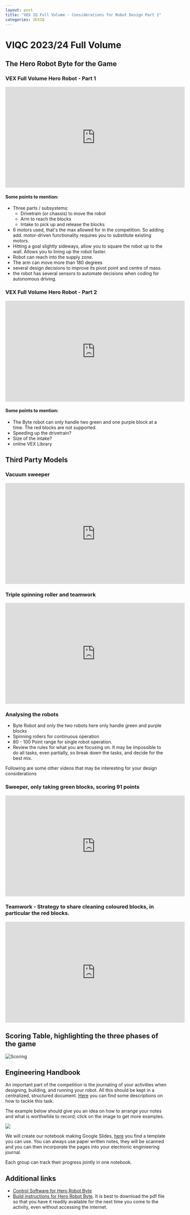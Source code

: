 ```yaml
---
layout: post
title: "VEX IQ Full Volume - Considerations for Robot Design Part 1"
categories: VEXIQ 
---
```


# VIQC 2023/24 Full Volume

## The Hero Robot Byte for the Game

### VEX Full Volume Hero Robot - Part 1

<iframe width="560" height="315" src="https://www.youtube.com/embed/E2-8dDP7Xrg?si=OxIgqWZzMyFTZ7hP" title="YouTube video player" frameborder="0" allow="accelerometer; autoplay; clipboard-write; encrypted-media; gyroscope; picture-in-picture; web-share" allowfullscreen></iframe>

#### Some points to mention:

- Three parts / subsystems:
	- Drivetrain (or chassis) to move the robot
	- Arm to reach the blocks
	- Intake to pick up and release the blocks
 - 6 motors used, that's the max allowed for in the competition. So adding add. motor-driven functionality requires you to substitute existing motors.
 - Hitting a goal slightly sideways, allow you to square the robot up to the wall. Allows you to lining up the robot faster.
 - Robot can reach into the supply zone.
 - The arm can move more than 180 degrees
 - several design decisions to improve its pivot point and centre of mass.
 - the robot has several sensors to automate decisions when coding for autonomous driving.


### VEX Full Volume Hero Robot - Part 2

<iframe width="560" height="315" src="https://www.youtube.com/embed/AkOi6voPGgo?si=v1Q5QNAUo7qmEBna" title="YouTube video player" frameborder="0" allow="accelerometer; autoplay; clipboard-write; encrypted-media; gyroscope; picture-in-picture; web-share" allowfullscreen></iframe>

#### Some points to mention:

- The Byte robot can only handle two green and one purple block at a time. The red blocks are not supported.
- Speeding up the drivetrain?
- Size of the intake?
- online VEX Library


## Third Party Models

### Vacuum sweeper

<iframe width="560" height="315" src="https://www.youtube.com/embed/DOq-WTRl8ms?si=ooa31-uB4CLeb-wU" title="YouTube video player" frameborder="0" allow="accelerometer; autoplay; clipboard-write; encrypted-media; gyroscope; picture-in-picture; web-share" allowfullscreen></iframe>

### Triple spinning roller and teamwork

<iframe width="560" height="315" src="https://www.youtube.com/embed/xtjfvdX5TcA?si=i4TXuN7FQ4FGvDHE" title="YouTube video player" frameborder="0" allow="accelerometer; autoplay; clipboard-write; encrypted-media; gyroscope; picture-in-picture; web-share" allowfullscreen></iframe>

### Analysing the robots

- Byte Robot and only the two robots here only handle green and purple blocks
- Spinning rollers for continuous operation
- 80 - 100 Point range for single robot operation.
- Review the rules for what you are focusing on. It may be impossible to do all tasks, even partially, so break down the tasks, and decide for the best mix.

Following are some other videos that may be interesting for your design considerations

### Sweeper, only taking green blocks, scoring 91 points

<iframe width="560" height="315" src="https://www.youtube.com/embed/U4hfdVSlyDQ?si=6n9mkuuvSJLfbC5f" title="YouTube video player" frameborder="0" allow="accelerometer; autoplay; clipboard-write; encrypted-media; gyroscope; picture-in-picture; web-share" allowfullscreen></iframe>

### Teamwork - Strategy to share cleaning coloured blocks, in particular the red blocks.

<iframe width="560" height="315" src="https://www.youtube.com/embed/m5JNY3h8l2U?si=1FLJS2SaGx8UL5Li" title="YouTube video player" frameborder="0" allow="accelerometer; autoplay; clipboard-write; encrypted-media; gyroscope; picture-in-picture; web-share" allowfullscreen></iframe>

## Scoring Table, highlighting the three phases of the game

![Scoring](/Media/231011_VEXIQ_Scoring.png)


## Engineering Handbook

An important part of the competition is the journaling of your activities when designing, building, and running your robot. All this should be kept in a centralized, structured document. [Here](https://kb.roboticseducation.org/hc/en-us/articles/8374007847575-Get-Started-Notebooking) you can find some descriptions on how to tackle this task.

The example below should give you an idea on how to arrange your notes and what is worthwhile to record; click on the image to get more examples.

<a href="https://viqrc-kb.recf.org/hc/en-us/articles/9760583053207-VEX-Engineering-Notebook-Examples">
  <img src="/Media/231018_VEX_Handbuch_Ex.png" />
</a>

We will create our notebook making Google Slides, [here](https://kb.roboticseducation.org/hc/en-us/articles/8369508470935-Digital-Notebook-Template) you find a template you can use. You can always use paper written notes, they will be scanned and you can then incorporate the pages into your electronic enginieering journal.

Each group can track their progress jointly in one notebook.


## Additional links
- [Control Software for Hero Robot Byte](https://kb.vex.com/hc/en-us/articles/15768222047252)
- [Build instructions for Hero Robot Byte](https://content.vexrobotics.com/docs/23-24/viqrc-fullvolume/Byte-BI-PDF.pdf). It is best to download the pdf file so that you have it readily available for the next time you come to the activity, even without accessing the internet.
